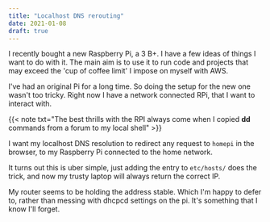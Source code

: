 ```yaml
---
title: "Localhost DNS rerouting"
date: 2021-01-08
draft: true
---
```


I recently bought a new Raspberry Pi, a 3 B+. I have a few ideas of things I want to do with it. The main aim is to use it to run code and projects that may exceed the 'cup of coffee limit' I impose on myself with AWS.

I've had an original Pi for a long time. So doing the setup for the new one wasn't too tricky.  Right now I have a network connected RPi, that I want to interact with. 

{{< note txt="The best thrills with the RPI always come when I copied **dd** commands from a forum to my local shell" >}}

I want my localhost DNS resolution to redirect any request to ```homepi``` in the browser, to my Raspberry Pi connected to the home network. 

It turns out this is uber simple, just adding the entry to ```etc/hosts/``` does the trick, and now my trusty laptop will always return the correct IP. 

My router seems to be holding the address stable. Which I'm happy to defer to, rather than messing with dhcpcd settings on the pi. It's something that I know I'll forget. 



